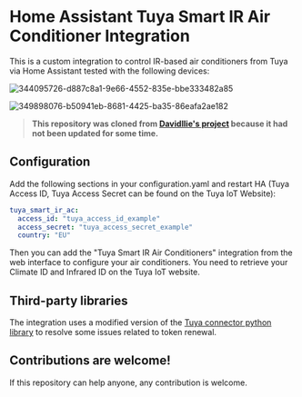 # Home Assistant Tuya Smart IR Air Conditioner Integration

This is a custom integration to control IR-based air conditioners from Tuya via Home Assistant tested with the following devices:


![344095726-d887c8a1-9e66-4552-835e-bbe333482a85](https://github.com/user-attachments/assets/0c1ed6ea-a2b7-43ca-a979-94ff6e3499dc)

![349898076-b50941eb-8681-4425-ba35-86eafa2ae182](https://github.com/user-attachments/assets/c811bdf9-c9cf-4df3-a1b8-fd4cc7152db9)

>  **This repository was cloned from [DavidIlie's project](https://github.com/DavidIlie/tuya-smart-ir-ac) because it had not been updated for some time.**


## Configuration

Add the following sections in your configuration.yaml and restart HA (Tuya Access ID, Tuya Access Secret can be found on the Tuya IoT Website):

```yaml
tuya_smart_ir_ac:
  access_id: "tuya_access_id_example"
  access_secret: "tuya_access_secret_example"
  country: "EU"
```

Then you can add the "Tuya Smart IR Air Conditioners" integration from the web interface to configure your air conditioners. You need to retrieve your Climate ID and Infrared ID on the Tuya IoT website.

## Third-party libraries
The integration uses a modified version of the [Tuya connector python library](https://github.com/tuya/tuya-connector-python) to resolve some issues related to token renewal.


## Contributions are welcome!

If this repository can help anyone, any contribution is welcome.
